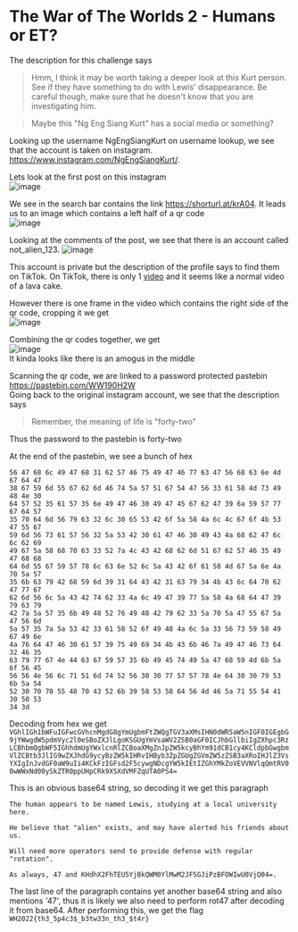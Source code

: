 # The War of The Worlds 2 - Humans or ET?

The description for this challenge says
> Hmm, I think it may be worth taking a deeper look at this Kurt person. See if they have something to do with Lewis' disappearance. Be careful though, make sure that he doesn't know that you are investigating him.

> Maybe this "Ng Eng Siang Kurt" has a social media or something?

Looking up the username NgEngSiangKurt on username lookup, we see that the account is taken on instagram. https://www.instagram.com/NgEngSiangKurt/.

Lets look at the first post on this instagram \
![image](https://user-images.githubusercontent.com/42673064/159195221-23f9a193-6606-49e0-973b-cd9dc8480e1f.png)

We see in the search bar contains the link https://shorturl.at/krA04. It leads us to an image which contains a left half of a qr code \
![image](https://user-images.githubusercontent.com/42673064/159193555-0a559717-9c17-4b3b-9111-deb24eaa808a.png)

Looking at the comments of the post, we see that there is an account called not_alien_123. 
![image](https://user-images.githubusercontent.com/42673064/159195304-3a1d1763-cab1-4dcb-9aa1-edd5cb918ca3.png)

This account is private but the description of the profile says to find them on TikTok. On TikTok, there is only 1 [video](https://vt.tiktok.com/ZSd8PLo8h/?k=1) and it seems like a normal video of a lava cake.

However there is one frame in the video which contains the right side of the qr code, cropping it we get \
![image](https://user-images.githubusercontent.com/42673064/159193685-d6a0dde0-8fc2-4d77-aea3-c96f219f396f.png)

Combining the qr codes together, we get \
![image](https://user-images.githubusercontent.com/42673064/159193723-5fa6597d-cbd0-44bf-8bbe-b170bad84753.png) \
It kinda looks like there is an amogus in the middle

Scanning the qr code, we are linked to a password protected pastebin https://pastebin.com/WW190H2W \
Going back to the original instagram account, we see that the description says
> Remember, the meaning of life is "forty-two"

Thus the password to the pastebin is forty-two

At the end of the pastebin, we see a bunch of hex
```
56 47 68 6c 49 47 68 31 62 57 46 75 49 47 46 77 63 47 56 68 63 6e 4d 67 64 47 
38 67 59 6d 55 67 62 6d 46 74 5a 57 51 67 54 47 56 33 61 58 4d 73 49 48 4e 30 
64 57 52 35 61 57 35 6e 49 47 46 30 49 47 45 67 62 47 39 6a 59 57 77 67 64 57 
35 70 64 6d 56 79 63 32 6c 30 65 53 42 6f 5a 58 4a 6c 4c 67 6f 4b 53 47 55 67 
59 6d 56 73 61 57 56 32 5a 53 42 30 61 47 46 30 49 43 4a 68 62 47 6c 6c 62 69 
49 67 5a 58 68 70 63 33 52 7a 4c 43 42 68 62 6d 51 67 62 57 46 35 49 47 68 68 
64 6d 55 67 59 57 78 6c 63 6e 52 6c 5a 43 42 6f 61 58 4d 67 5a 6e 4a 70 5a 57 
35 6b 63 79 42 68 59 6d 39 31 64 43 42 31 63 79 34 4b 43 6c 64 70 62 47 77 67 
62 6d 56 6c 5a 43 42 74 62 33 4a 6c 49 47 39 77 5a 58 4a 68 64 47 39 79 63 79 
42 7a 5a 57 35 6b 49 48 52 76 49 48 42 79 62 33 5a 70 5a 47 55 67 5a 47 56 6d 
5a 57 35 7a 5a 53 42 33 61 58 52 6f 49 48 4a 6c 5a 33 56 73 59 58 49 67 49 6e 
4a 76 64 47 46 30 61 57 39 75 49 69 34 4b 43 6b 46 7a 49 47 46 73 64 32 46 35 
63 79 77 67 4e 44 63 67 59 57 35 6b 49 45 74 49 5a 47 68 59 4d 6b 5a 6f 56 45 
56 56 4e 56 6c 71 51 6d 74 52 56 30 30 77 57 57 78 4e 64 30 30 79 53 6b 5a 54 
52 30 70 70 55 48 70 43 52 6b 39 58 53 58 64 56 4d 46 5a 71 55 54 41 30 50 53 
34 3d
```

Decoding from hex we get
`VGhlIGh1bWFuIGFwcGVhcnMgdG8gYmUgbmFtZWQgTGV3aXMsIHN0dWR5aW5nIGF0IGEgbG9jYWwgdW5pdmVyc2l0eSBoZXJlLgoKSGUgYmVsaWV2ZSB0aGF0ICJhbGllbiIgZXhpc3RzLCBhbmQgbWF5IGhhdmUgYWxlcnRlZCBoaXMgZnJpZW5kcyBhYm91dCB1cy4KCldpbGwgbmVlZCBtb3JlIG9wZXJhdG9ycyBzZW5kIHRvIHByb3ZpZGUgZGVmZW5zZSB3aXRoIHJlZ3VsYXIgInJvdGF0aW9uIi4KCkFzIGFsd2F5cywgNDcgYW5kIEtIZGhYMkZoVEVVNVlqQmtRV00wWWxNd00ySkZTR0ppUHpCRk9XSXdVMFZqUTA0PS4=`

This is an obvious base64 string, so decoding it we get this paragraph
```
The human appears to be named Lewis, studying at a local university here.

He believe that "alien" exists, and may have alerted his friends about us.

Will need more operators send to provide defense with regular "rotation".

As always, 47 and KHdhX2FhTEU5YjBkQWM0YlMwM2JFSGJiPzBFOWIwU0VjQ04=.
```
The last line of the paragraph contains yet another base64 string and also mentions '47', thus it is likely we also need to perform rot47 after decoding it from base64. After performing this, we get the flag `WH2022{th3_5p4c3$_b3tw33n_th3_$t4r}`
